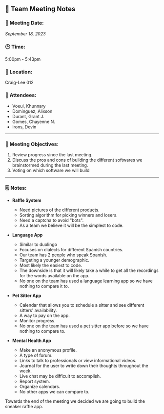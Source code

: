 ## 📝 **Team Meeting Notes**

### 📅 **Meeting Date**:
*September 18, 2023*

### 🕒 **Time**:
5:00pm - 5:43pm

### 📍 **Location**:
Craig-Lee 012

### 📣 **Attendees**:
- Voeul, Khunnary
- Dominguez, Alixson
- Durant, Grant J.
- Gomes, Chayenne N.
- Irons, Devin

---

### 🎯 **Meeting Objectives**:

1. Review progress since the last meeting.
2. Discuss the pros and cons of building the different softwares we brainstormed during the last meeting.
3. Voting on which software we will build

---

### 🗒️ **Notes**:

- **Raffle System**
  - Need pictures of the different products.
  - Sorting algorithm for picking winners and losers.
  - Need a captcha to avoid "bots".
  - As a team we believe it will be the simplest to code.

- **Language App**
  - Similar to duolingo
  - Focuses on dialects for different Spanish countries.
  - Our team has 2 people who speak Spanish.
  - Targeting a younger demographic.
  - Most likely the easiest to code.
  - The downside is that it will likely take a while to get all the recordings for the words available on the app.
  - No one on the team has used a language learning app so we have nothing to compare it to.

- **Pet Sitter App**
  - Calendar that allows you to schedule a sitter and see different sitters' availability.
  - A way to pay on the app.
  - Monitor progress.
  - No one on the team has used a pet sitter app before so we have nothing to compare to.

- **Mental Health App**
  - Make an anonymous profile.
  - A type of forum.
  - Links to talk to professionals or view informational videos.
  - Journal for the user to write down their thoughts throughout the week.
  - Live chat may be difficult to accomplish.
  - Report system.
  - Organize calendars.
  - No other apps we can compare to.

Towards the end of the meeting we decided we are going to build the sneaker raffle app.

